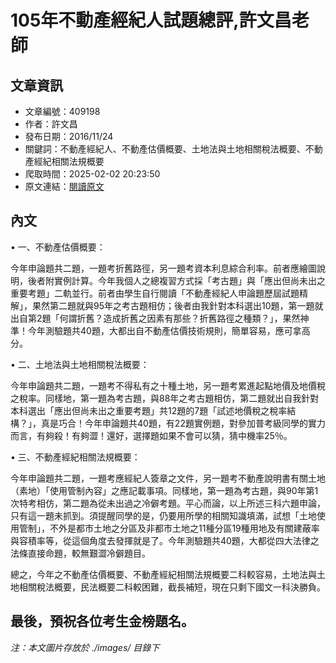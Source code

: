 # 105年不動產經紀人試題總評,許文昌老師

## 文章資訊
- 文章編號：409198
- 作者：許文昌
- 發布日期：2016/11/24
- 關鍵詞：不動產經紀人、不動產估價概要、土地法與土地相關稅法概要、不動產經紀相關法規概要
- 爬取時間：2025-02-02 20:23:50
- 原文連結：[閱讀原文](https://real-estate.get.com.tw/Columns/detail.aspx?no=409198)

## 內文
• 一、不動產估價概要：

今年申論題共二題，一題考折舊路徑，另一題考資本利息綜合利率。前者應繪圖說明，後者附實例計算。今年我個人之總複習方式採「考古題」與「應出但尚未出之重要考題」二軌並行。前者由學生自行閱讀「不動產經紀人申論題歷屆試題精解」，果然第二題就與95年之考古題相仿；後者由我針對本科選出10題，第一題就出自第2題「何謂折舊？造成折舊之因素有那些？折舊路徑之種類？」，果然神準！今年測驗題共40題，大都出自不動產估價技術規則，簡單容易，應可拿高分。

• 二、土地法與土地相關稅法概要：

今年申論題共二題，一題考不得私有之十種土地，另一題考累進起點地價及地價稅之稅率。同樣地，第一題為考古題，與88年之考古題相仿，第二題就出自我針對本科選出「應出但尚未出之重要考題」共12題的7題「試述地價稅之稅率結構？」，真是巧合！今年申論題共40題，有22題實例題，對參加普考級同學的實力而言，有夠殺！有夠澀！還好，選擇題如果不會可以猜，猜中機率25％。

• 三、不動產經紀相關法規概要：

今年申論題共二題，一題考應經紀人簽章之文件，另一題考不動產說明書有關土地（素地）「使用管制內容」之應記載事項。同樣地，第一題為考古題，與90年第1次特考相仿，第二題為從未出過之冷僻考題。平心而論，以上所述三科六題申論，只有這一題未抓到。須提醒同學的是，仍要用所學的相關知識填滿，試想「土地使用管制」，不外是都市土地之分區及非都市土地之11種分區19種用地及有關建蔽率與容積率等，從這個角度去發揮就是了。今年測驗題共40題，大都從四大法律之法條直接命題，較無艱澀冷僻題目。

總之，今年之不動產估價概要、不動產經紀相關法規概要二科較容易，土地法與土地相關稅法概要，民法概要二科較困難，截長補短，現在只剩下國文一科決勝負。

最後，預祝各位考生金榜題名。
---
*注：本文圖片存放於 ./images/ 目錄下*
